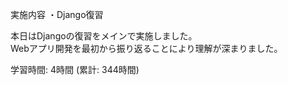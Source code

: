 実施内容
・Django復習

本日はDjangoの復習をメインで実施しました。  
Webアプリ開発を最初から振り返ることにより理解が深まりました。  

学習時間: 4時間 (累計: 344時間)